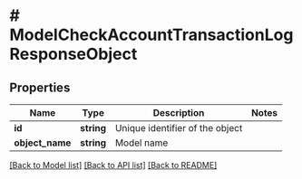 # # ModelCheckAccountTransactionLogResponseObject

## Properties

Name | Type | Description | Notes
------------ | ------------- | ------------- | -------------
**id** | **string** | Unique identifier of the object |
**object_name** | **string** | Model name |

[[Back to Model list]](../../README.md#models) [[Back to API list]](../../README.md#endpoints) [[Back to README]](../../README.md)
